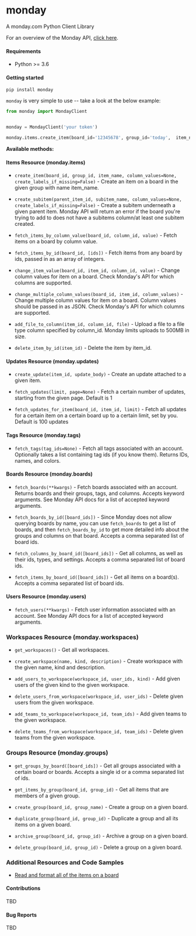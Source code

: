 # monday
A monday.com Python Client Library


For an overview of the Monday API, [click here](https://monday.com/developers/v2#introduction-section).


#### Requirements
- Python >= 3.6

#### Getting started
`pip install monday`

`monday` is very simple to use -- take a look at the below example:
```python
from monday import MondayClient


monday = MondayClient('your token')

monday.items.create_item(board_id='12345678', group_id='today',  item_name='Do a thing')

```

**Available methods:**
#### Items Resource (monday.items)
- `create_item(board_id, group_id, item_name, column_values=None, create_labels_if_missing=False)` - Create an item on a board in the given group with name item_name.

- `create_subitem(parent_item_id, subitem_name, column_values=None, create_labels_if_missing=False)` - Create a subitem underneath a given parent item. Monday API will return an error if the board you're trying to add to does not have a subitems column/at least one subitem created.

- `fetch_items_by_column_value(board_id, column_id, value)` - Fetch items on a board by column value.

- `fetch_items_by_id(board_id, [ids])` - Fetch items from any board by ids, passed in as an array of integers.

- `change_item_value(board_id, item_id, column_id, value)` - Change column values for item on a board. Check Monday's API for which columns are supported.

- `change_multiple_column_values(board_id, item_id, column_values)` - Change multiple column values for item on a board. Column values should be passed in as JSON. Check Monday's API for which columns are supported.

- `add_file_to_column(item_id, column_id, file)` - Upload a file to a file type column specified by column_id. Monday limits uploads to 500MB in size.

- `delete_item_by_id(item_id)` - Delete the item by item_id.

#### Updates Resource (monday.updates)
- `create_update(item_id, update_body)` - Create an update attached to a given item.

- `fetch_updates(limit, page=None)` - Fetch a certain number of updates, starting from the given page. Default is 1

- `fetch_updates_for_item(board_id, item_id, limit)` - Fetch all updates for a certain item on a certain board up to a certain limit, set by you. Default is 100 updates


#### Tags Resource (monday.tags)
- `fetch_tags(tag_ids=None)` - Fetch all tags associated with an account. Optionally takes a list containing tag ids (if you know them). Returns IDs, names, and colors.


#### Boards Resource (monday.boards)
- `fetch_boards(**kwargs)` - Fetch boards associated with an account. Returns boards and their groups, tags, and columns. Accepts keyword arguments. See Monday API docs for a list of accepted keyword arguments.

- `fetch_boards_by_id([board_ids])` - Since Monday does not allow querying boards by name, you can use `fetch_boards` to get a list of boards, and then `fetch_boards_by_id` to get more detailed info about the groups and columns on that board. Accepts a comma separated list of board ids.

- `fetch_columns_by_board_id([board_ids])` - Get all columns, as well as their ids, types, and settings. Accepts a comma separated list of board ids.

- `fetch_items_by_board_id([board_ids])` - Get all items on a board(s). Accepts a comma separated list of board ids.


#### Users Resource (monday.users)
- `fetch_users(**kwargs)` - Fetch user information associated with an account. See Monday API docs for a list of accepted keyword arguments.

### Workspaces Resource (monday.workspaces)
- `get_workspaces()` - Get all workspaces.

- `create_workspace(name, kind, description)` - Create workspace with the given name, kind and description. 

- `add_users_to_workspace(workspace_id, user_ids, kind)` - Add given users of the given kind to the given workspace.

- `delete_users_from_workspace(workspace_id, user_ids)` - Delete given users from the given workspace.

- `add_teams_to_workspace(workspace_id, team_ids)` - Add given teams to the given workspace.

- `delete_teams_from_workspace(workspace_id, team_ids)` - Delete given teams from the given workspace.

### Groups Resource (monday.groups)
- `get_groups_by_board([board_ids])` - Get all groups associated with a certain board or boards. Accepts a single id or a comma separated list of ids.

- `get_items_by_group(board_id, group_id)` - Get all items that are members of a given group.

- `create_group(board_id, group_name)` - Create a group on a given board.

- `duplicate_group(board_id, group_id)` - Duplicate a group and all its items on a given board.

- `archive_group(board_id, group_id)` - Archive a group on a given board.

- `delete_group(board_id, group_id)` - Delete a group on a given board.

### Additional Resources and Code Samples

- [Read and format all of the items on a board](https://github.com/ProdPerfect/monday/wiki/Code-Examples#whole-board-formatting-example)

#### Contributions
TBD

#### Bug Reports
TBD 
